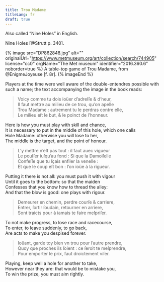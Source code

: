 ```yaml
---
title: Trou Madame
titleLang: fr
draft: true
---
```


Also called “Nine Holes” in English.

<!--

See also Nine Holes/Bumble Puppy

https://www.alamy.com/stock-photo-youths-playing-bumble-puppy-or-nine-holes-near-the-templa-of-vesta-57292455.html
https://georgianera.wordpress.com/2018/06/28/skittles-and-nine-holes-or-bumble-puppy-sporting-pastimes-in-the-georgian-era/

-->

<!--
https://shakespeareillustration.org/2016/07/01/trol-my-dames-costume-temp-eliz-from-specimen/
https://www.istockphoto.com/vector/nine-holes-gm175396716-20296398
-->


Nine Holes [@Strutt p. 340].

{% image src="DP862848.jpg" alt="" originalUrl="https://www.metmuseum.org/art/collection/search/744905" license="cc0" orgName="The Met museum" identifier="2016.360.6" noborder=true %}
A table-top game of Trou Madame, from @EnigmeJoyeuse [f. 8r].
{% imageEnd %}

Players at the time were well aware of the double-entendres possible with such a
name; the text accompanying the image in the book reads:

<div class="parallel">
<blockquote lang="fr"> 
Voicy comme tu dois ioüer d’adreſſe & d’heur,<br/>
Il faut mettre au milieu de ce trou, qu’on apelle<br/>
Trou Madame : autrement tu le perdras contre elle,<br/>
Le milieu eſt le but, & le poinct de l’honneur.</blockquote>
<p>Here is how you must play with skill and chance,<br/>
It is necessary to put in the middle of this hole, which one calls<br/>
Hole Madame: otherwise you will lose to her,<br/>
The middle is the target, and the point of honour.</p>
</div>

<div class="parallel">
<blockquote lang="fr">
L’y mettre n’eſt pas tout : il faut auec vigueur<br/>
Le pouſſer iuſqu’au fond : Si que la Damoiſelle<br/>
Confeſſe que tu ſçais enfiler la venelle :<br/>
Et que le coup eſt bon : l’on ioüe à la rigueur.</blockquote>
<p>Putting it there is not all: you must push it with vigour<br/>
Until it goes to the bottom: so that the maiden<br/>
Confesses that you know how to thread the alley:<br/>
And that the blow is good: one plays with rigour.</p>
</div>

<div class="parallel">
<blockquote lang="fr">
Demeurer en chemin, perdre courſe & carriere,<br/>
Entrer, ſortir ſoudain, retourner en arriere,<br/>
Sont traicts pour à iamais te faire meſpriſer.</blockquote>
<p>To not make progress, to lose race and racecourse,<br/>
To enter, to leave suddenly, to go back,<br/>
Are acts to make you despised forever.</p>
</div>

<div class="parallel">
<blockquote lang="fr">
Ioüant, garde toy bien vn trou pour l’autre prendre,<br/>
Quoy que proches ils ſoient : ce ſeroit te meſprendre,<br/>
Pour emporter le prix, faut droictement viſer.</blockquote>
<p>Playing, keep well a hole for another to take,<br/>
However near they are: that would be to mistake you,<br/>
To win the prize, you must aim rightly.</p>
</div>
